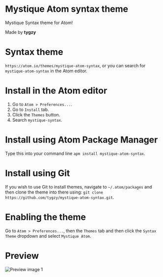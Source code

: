 # Mystique Atom syntax theme

Mystique Syntax theme for Atom!

Made by __tygzy__

# Syntax theme

`https://atom.io/themes/mystique-atom-syntax`, or you can search for `mystique-atom-syntax` in the Atom editor.

# Install in the Atom editor

1. Go to `Atom > Preferences...`.
2. Go to `Install` tab.
3. Click the `Themes` button.
4. Search `mystique-syntax`.

# Install using Atom Package Manager

Type this into your command line `apm install mystique-atom-syntax`.

# Install using Git

If you wish to use Git to install themes, navigate to `~/.atom/packages` and then clone the theme into there using: `git clone https://github.com/tygzy/mystique-atom-syntax.git`.

# Enabling the theme

Go to `Atom > Preferences...`, then the `Themes` tab and then click the `Syntax Theme` dropdown and select `Mystique Atom`.

# Preview

![Preview image 1](https://i.imgur.com/7wIknYx.png)
